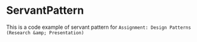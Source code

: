 # ServantPattern
This is a code example of servant pattern for `Assignment: Design Patterns (Research &amp; Presentation)`
